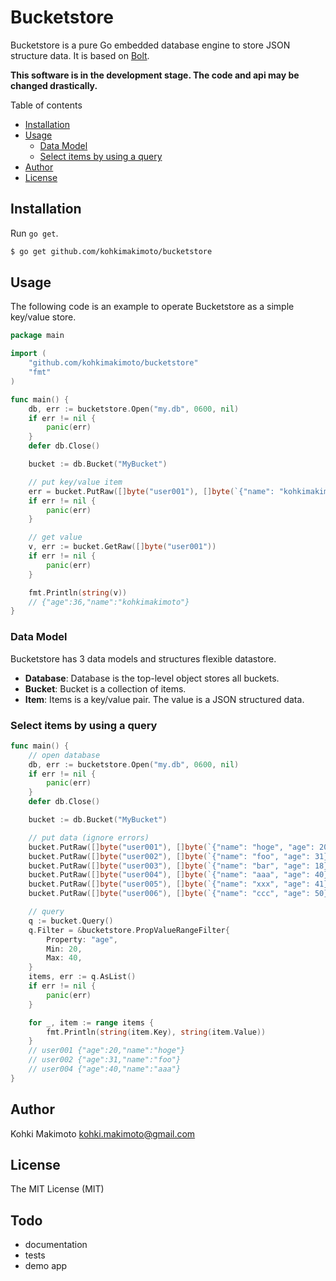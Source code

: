# Bucketstore

Bucketstore is a pure Go embedded database engine to store JSON structure data.
It is based on [Bolt](https://github.com/boltdb/bolt).

**This software is in the development stage. The code and api may be changed drastically.**

Table of contents

* [Installation](#installation)
* [Usage](#usage)
  * [Data Model](#data-model)
  * [Select items by using a query](#select-items-by-using-a-query)
* [Author](#author)
* [License](#license)

## Installation

Run `go get`.

```sh
$ go get github.com/kohkimakimoto/bucketstore
```

## Usage

The following code is an example to operate Bucketstore as a simple key/value store.

```go
package main

import (
	"github.com/kohkimakimoto/bucketstore"
	"fmt"
)

func main() {
	db, err := bucketstore.Open("my.db", 0600, nil)
	if err != nil {
		panic(err)
	}
	defer db.Close()

	bucket := db.Bucket("MyBucket")

	// put key/value item
	err = bucket.PutRaw([]byte("user001"), []byte(`{"name": "kohkimakimoto", "age": 36}`))
	if err != nil {
		panic(err)
	}

	// get value
	v, err := bucket.GetRaw([]byte("user001"))
	if err != nil {
		panic(err)
	}

	fmt.Println(string(v))
	// {"age":36,"name":"kohkimakimoto"}
}
```

### Data Model

Bucketstore has 3 data models and structures flexible datastore.

* **Database**: Database is the top-level object stores all buckets.
* **Bucket**: Bucket is a collection of items.
* **Item**: Items is a key/value pair. The value is a JSON structured data.


### Select items by using a query

```go
func main() {
	// open database
	db, err := bucketstore.Open("my.db", 0600, nil)
	if err != nil {
		panic(err)
	}
	defer db.Close()

	bucket := db.Bucket("MyBucket")

	// put data (ignore errors)
	bucket.PutRaw([]byte("user001"), []byte(`{"name": "hoge", "age": 20}`))
	bucket.PutRaw([]byte("user002"), []byte(`{"name": "foo", "age": 31}`))
	bucket.PutRaw([]byte("user003"), []byte(`{"name": "bar", "age": 18}`))
	bucket.PutRaw([]byte("user004"), []byte(`{"name": "aaa", "age": 40}`))
	bucket.PutRaw([]byte("user005"), []byte(`{"name": "xxx", "age": 41}`))
	bucket.PutRaw([]byte("user006"), []byte(`{"name": "ccc", "age": 50}`))

    // query
	q := bucket.Query()
	q.Filter = &bucketstore.PropValueRangeFilter{
		Property: "age",
		Min: 20,
		Max: 40,
	}
	items, err := q.AsList()
	if err != nil {
		panic(err)
	}

	for _, item := range items {
		fmt.Println(string(item.Key), string(item.Value))
	}
	// user001 {"age":20,"name":"hoge"}
	// user002 {"age":31,"name":"foo"}
	// user004 {"age":40,"name":"aaa"}
}
```

## Author

Kohki Makimoto <kohki.makimoto@gmail.com>

## License

The MIT License (MIT)

## Todo

* documentation
* tests
* demo app
